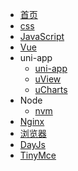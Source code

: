 - [首页](/)
- [css](/css/css.md)
- [JavaScript](/JavaScript/index.md)
- [Vue](/Vue/vue.md)
- uni-app
    - [uni-app](/uni-app/uni-app.md)
    - [uView](/uni-app/uView.md)
    - [uCharts](/uni-app/uCharts.md)
- Node
    - [nvm](/node/nvm.md)
- [Nginx](/Nginx/Nginx.md)
- [浏览器](/browser/browser.md)
- [DayJs](/dayJs/dayjs.md)
- [TinyMce](/Tinymce/index.md)